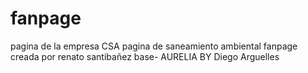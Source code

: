 # fanpage
pagina de la empresa CSA
pagina de saneamiento ambiental fanpage creada por renato santibañez
base- AURELIA BY Diego Arguelles
